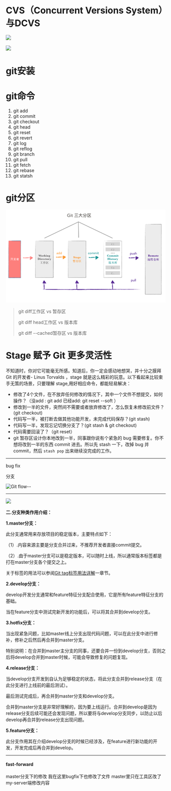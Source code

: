 # CVS（Concurrent Versions System）与DCVS

![](https://cdn.liaoxuefeng.com/cdn/files/attachments/001384860735706fd4c70aa2ce24b45a8ade85109b0222b000/0)





![](https://cdn.liaoxuefeng.com/cdn/files/attachments/0013848607465969378d7e6d5e6452d8161cf472f835523000/0)

# git安装



# git命令 

1. git add 
2. git commit 
3. git checkout 
4. git head 
5. git reset 
6. git revert
7. git log 
8. git reflog
9. git branch
10. git pull 
11. git fetch
12. git rebase
13. git statsh

# git分区

![](https://raw.githubusercontent.com/DRPrincess/BlogImages/master/qiniu/2429e4d2661e60027537aea0077f6e40.png)



> git diff工作区 vs 暂存区
>
> git diff head工作区 vs 版本库
>
> git diff --cached暂存区 vs 版本库
>
> 

# Stage 赋予 Git 更多灵活性

不知道时，你对它可能毫无所感。知道后，你一定会感动地想哭，并十分之膜拜 Git 的开发者- Linus Torvalds ，stage 就是这么精彩的玩意。以下看起来比较束手无策的场景，只要理解 stage,用好相应命令，都能轻易解决：

- 修改了4个文件，在不放弃任何修改的情况下，其中一个文件不想提交，如何操作？（没add : git add  已经add: git reset --soft ）
- 修改到一半的文件，突然间不需要或者放弃修改了，怎么恢复未修改前文件？ (git checkout)
- 代码写一半，被打断去做其他功能开发，未完成代码保存？(git stash)
- 代码写一半，发现忘记切换分支了？(git stash & git checkout)
- 代码需要回滚了？（git reset）
- git 暂存区设计你本地改到一半，同事跟你说有个紧急的 bug 需要修复。你不想将改到一半的东西 commit 进去。所以先 stash 一下，改掉 bug 并 commit，然后 `stash pop` 出来继续没完成的工作。

------



bug fix



分支



![Git flow](http://www.ruanyifeng.com/blogimg/asset/2015/bg2015122302.png)--

---

![](http://www.softwhy.com/data/attachment/portal/201808/04/001249htotjm4kb8bacj4s.jpg)

**二.分支种类作用介绍：**

**1.master分支：**

此分支通常用来存放项目的稳定版本，主要特点如下：

（1）.内容来源主要是分支合并过来，不推荐开发者直接commit提交。

（2）.由于master分支可以是稳定版本，可以随时上线，所以通常版本标签都是打在master分支各个提交之上。

关于标签的用法可以参阅[Git tag标签用法详解](http://www.softwhy.com/article-8541-1.html)一章节。

**2.develop分支：**

develop开发分支通常和feature特征分支配合使用，它是所有feature特征分支的基础。

当在feature分支中测试完新开发的功能后，可以将其合并到develop分支。

**3.hotfix分支：**

当出现紧急问题，比如master线上分支出现代码问题，可以在此分支中进行修补，修补之后然后再合并到master分支。

特别说明：在合并到master主分支的同事，还要合并一份到develop分支，否则之后将develop合并到master时候，可能会导致修复的问题复现。

**4.release分支：**

当develop分支开发到自认为足够稳定的状态，将此分支合并到release分支（在此分支进行上线前的最后测试）。

最后测试完成后，再合并到master分支和develop分支。

合并到master分支是非常好理解的，因为要上线运行。合并到develop是因为release分支后续可能还会发现问题，所以要将与develop分支同步，以防止以后develop再合并到release分支出现问题。

**5.feature分支：**

此分支作用其在介绍develop分支的时候已经涉及，在feature进行新功能的开发，开发完成后再合并到develop。

---

#### fast-forward

master分支下的修改
我在这里bugfix下也修改了文件
master里只在工具区改了
my-server端修改内容